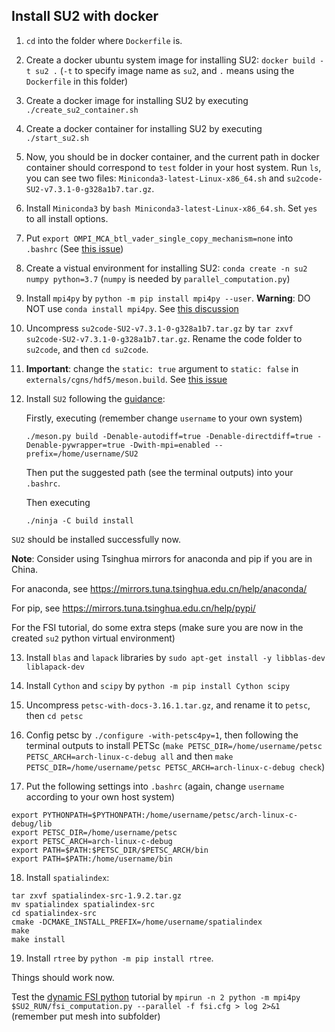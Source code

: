 ## Install SU2 with docker


1. `cd` into the folder where `Dockerfile` is.

2. Create a docker ubuntu system image for installing SU2: `docker build -t su2 .` (`-t` to specify image name as `su2`, and `.` means using the `Dockerfile` in this folder)

3. Create a docker image for installing SU2 by executing `./create_su2_container.sh`

4. Create a docker container for installing SU2 by executing `./start_su2.sh`

5. Now, you should be in docker container, and the current path in docker container should correspond to `test` folder in your host system. Run `ls`, you can see two files: `Miniconda3-latest-Linux-x86_64.sh` and `su2code-SU2-v7.3.1-0-g328a1b7.tar.gz`.

6. Install `Miniconda3` by `bash Miniconda3-latest-Linux-x86_64.sh`. Set `yes` to all install options.

7. Put `export OMPI_MCA_btl_vader_single_copy_mechanism=none` into `.bashrc` (See [this issue](https://github.com/open-mpi/ompi/issues/4948))

8. Create a vistual environment for installing SU2: `conda create -n su2 numpy python=3.7` (`numpy` is needed by `parallel_computation.py`)

9. Install `mpi4py` by `python -m pip install mpi4py --user`. **Warning**: DO NOT use `conda install mpi4py`. See [this discussion](https://github.com/su2code/SU2/discussions/1689)

10. Uncompress `su2code-SU2-v7.3.1-0-g328a1b7.tar.gz` by `tar zxvf su2code-SU2-v7.3.1-0-g328a1b7.tar.gz`. Rename the code folder to `su2code`, and then `cd su2code`.

11. **Important**: change the `static: true` argument to `static: false` in `externals/cgns/hdf5/meson.build`. See [this issue](https://github.com/su2code/SU2/issues/1568#issuecomment-1083104460)

12. Install `SU2` following the [guidance](https://su2code.github.io/docs_v7/Build-SU2-Linux-MacOS/):

    Firstly, executing (remember change `username` to your own system)
    ```
    ./meson.py build -Denable-autodiff=true -Denable-directdiff=true -Denable-pywrapper=true -Dwith-mpi=enabled --prefix=/home/username/SU2
    ```
    Then put the suggested path (see the terminal outputs) into your `.bashrc`.

    Then executing
    ```
    ./ninja -C build install
    ```

`SU2` should be installed successfully now.

**Note**:
Consider using Tsinghua mirrors for anaconda and pip if you are in China.

For anaconda, see https://mirrors.tuna.tsinghua.edu.cn/help/anaconda/

For pip, see https://mirrors.tuna.tsinghua.edu.cn/help/pypi/


For the FSI tutorial, do some extra steps (make sure you are now in the created `su2` python virtual environment)

13. Install `blas` and `lapack` libraries by `sudo apt-get install -y libblas-dev liblapack-dev`

14. Install `Cython` and `scipy` by `python -m pip install Cython scipy`

15. Uncompress `petsc-with-docs-3.16.1.tar.gz`, and rename it to `petsc`, then `cd petsc`

16. Config petsc by `./configure -with-petsc4py=1`, then following the terminal outputs to install PETSc (`make PETSC_DIR=/home/username/petsc PETSC_ARCH=arch-linux-c-debug all` and then `make PETSC_DIR=/home/username/petsc PETSC_ARCH=arch-linux-c-debug check`)

17. Put the following settings into `.bashrc` (again, change `username` according to your own host system)

```
export PYTHONPATH=$PYTHONPATH:/home/username/petsc/arch-linux-c-debug/lib
export PETSC_DIR=/home/username/petsc
export PETSC_ARCH=arch-linux-c-debug
export PATH=$PATH:$PETSC_DIR/$PETSC_ARCH/bin
export PATH=$PATH:/home/username/bin
```

18. Install `spatialindex`:
```
tar zxvf spatialindex-src-1.9.2.tar.gz
mv spatialindex spatialindex-src
cd spatialindex-src
cmake -DCMAKE_INSTALL_PREFIX=/home/username/spatialindex
make
make install
```

19. Install `rtree` by `python -m pip install rtree`.

Things should work now.

Test the [dynamic FSI python](https://su2code.github.io/tutorials/Dynamic_FSI_Python/) tutorial by `mpirun -n 2 python -m mpi4py $SU2_RUN/fsi_computation.py --parallel -f fsi.cfg > log 2>&1` (remember put mesh into subfolder)